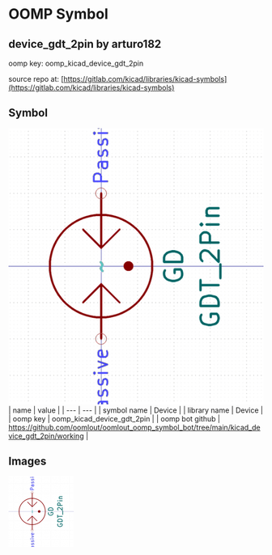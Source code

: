 # OOMP Symbol  
## device_gdt_2pin  by arturo182  
  
oomp key: oomp_kicad_device_gdt_2pin  
  
source repo at: [https://gitlab.com/kicad/libraries/kicad-symbols](https://gitlab.com/kicad/libraries/kicad-symbols)  
## Symbol  
  
[![working.png](working_600.png)](working.png)  
| name | value | 
| --- | --- | 
| symbol name | Device | 
| library name | Device | 
| oomp key | oomp_kicad_device_gdt_2pin | 
| oomp bot github | https://github.com/oomlout/oomlout_oomp_symbol_bot/tree/main/kicad_device_gdt_2pin/working | 
## Images  
  
[![working.png](working_140.png)](working.png)  
